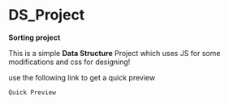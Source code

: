 # DS_Project
<b>Sorting project</b>

<p>This is a simple <b>Data Structure</b> Project which uses JS for some modifications and css for designing!</p>

<p>use the following link to get a quick preview</p>
<a sref="https://adarshgdaniel.github.io/DS_Project/"><code>Quick Preview</code></a>


